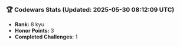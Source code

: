 ### 🏆 Codewars Stats (Updated: 2025-05-30 08:12:09 UTC)

- **Rank:** 8 kyu
- **Honor Points:** 3
- **Completed Challenges:** 1
